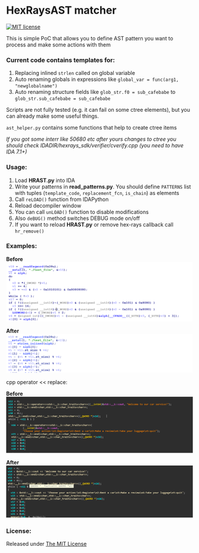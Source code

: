 # HexRaysAST matcher

[![MIT license](http://img.shields.io/badge/license-MIT-brightgreen.svg)](https://github.com/sibears/HRAST/blob/master/LICENSE)

This is simple PoC that allows you to define AST pattern you want to process and make some actions with them

### Current code contains templates for:
1.  Replacing inlined `strlen` called on global variable
2.  Auto renaming globals in expressions like `global_var = func(arg1, "newglobalname")`
3.  Auto renaming structure fields like `glob_str.f0 = sub_cafebabe` to `glob_str.sub_cafebabe = sub_cafebabe`

Scripts are not fully tested (e.g. it can fail on some ctree elements), but you can already make some useful things.

`ast_helper.py` contains some functions that help to create ctree items

*If you got some interr like 50680 etc after yours changes to ctree you should check IDADIR/hexrays_sdk/verifier/cverify.cpp (you need to have IDA 7.1+)*

### Usage:
1. Load **HRAST.py** into IDA
1. Write your patterns in **read_patterns.py**. You should define `PATTERNS` list with tuples (`template_code`, `replacement_fcn`, `is_chain`) as elements
1. Call `reLOAD()` function from IDAPython
1. Reload decompiler window
1. You can call `unLOAD()` function to disable modifications
1. Also `deBUG()` method switches DEBUG mode on/off
1. If you want to reload **HRAST.py** or remove hex-rays callback call `hr_remove()`

### Examples:

**Before**
![before screen](pics/before.png)


**After**
![after screen](pics/after.png)

cpp operator << replace:

**Before**
![before screen](pics/cpp_before.png)

**After**
![after screen](pics/cpp_after.png)

### License:
Released under [The MIT License](https://github.com/sibears/HRAST/blob/master/LICENSE)
